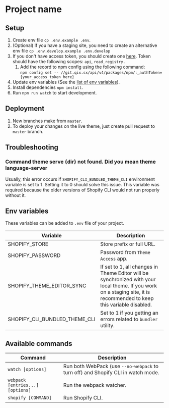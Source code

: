 # Project name

## Setup

1. Create env file `cp .env.example .env`.
2. (Optional) If you have a staging site, you need to create an alternative env file `cp .env.develop.example .env.develop`
3. If you don't have access token, you should create one [here](https://git.qix.sx/-/profile/personal_access_tokens?name=Unilime+Read+Registry&scopes=api,read_registry). Token should have the following scopes: `api`, `read_registry.`
    1. Add the record to npm config using the following command: \
`npm config set -- //git.qix.sx/api/v4/packages/npm/:_authToken={your_access_token_here}`
4. Update env variables (See the [list of env variables](https://git.qix.sx/unilime/shopify/dev/shopify-theme-dev#env-variables)).
5. Install dependencies `npm install`.
6. Run `npm run watch` to start development.

## Deployment

1. New branches make from `master`.
2. To deploy your changes on the live theme, just create pull request to `master` branch.

## Troubleshooting

### **Command theme serve {dir} not found. Did you mean theme language-server**

Usually, this error occurs if `SHOPIFY_CLI_BUNDLED_THEME_CLI` environment variable is set to 1. Setting it to 0 should solve this issue. This variable was required because the older versions of Shopify CLI would not run properly without it.

## Env variables

These variables can be added to `.env` file of your project.

| Variable | Description |
| -------- | ----------- |
| SHOPIFY_STORE | Store prefix or full URL. |
| SHOPIFY_PASSWORD | Password from `Theme Access` app. |
| SHOPIFY_THEME_EDITOR_SYNC | If set to 1, all changes in Theme Editor will be synchronized with your local theme. If you work on a staging site, it is recommended to keep this variable disabled. |
| SHOPIFY_CLI_BUNDLED_THEME_CLI | Set to 1 if you getting an errors related to `bundler` utility. |

## Available commands

| Command | Description |
| ------- | ----------- |
| `watch [options]` | Run both WebPack (use `--no-webpack` to turn off) and Shopify CLI in watch mode. |
| `webpack [entries...] [options]` | Run the webpack watcher. |
| `shopify [COMMAND]` | Run Shopify CLI. |
